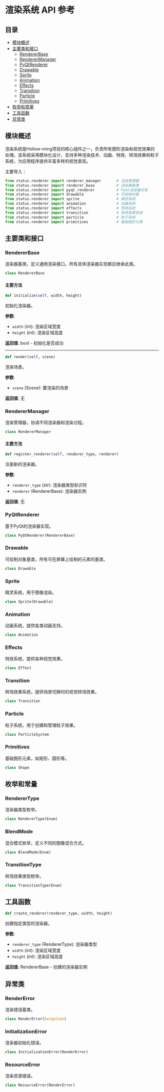 # 渲染系统 API 参考

## 目录

- [模块概述](#模块概述)
- [主要类和接口](#主要类和接口)
  - [RendererBase](#rendererbase)
  - [RendererManager](#renderermanager)
  - [PyQtRenderer](#pyqtrenderer)
  - [Drawable](#drawable)
  - [Sprite](#sprite)
  - [Animation](#animation)
  - [Effects](#effects)
  - [Transition](#transition)
  - [Particle](#particle)
  - [Primitives](#primitives)
- [枚举和常量](#枚举和常量)
- [工具函数](#工具函数)
- [异常类](#异常类)

## 模块概述

渲染系统是Hollow-ming项目的核心组件之一，负责所有图形渲染和视觉效果的处理。该系统采用模块化设计，支持多种渲染技术、动画、特效、转场效果和粒子系统，为应用程序提供丰富多样的视觉表现。

主要导入：

```python
from status.renderer import renderer_manager       # 渲染管理器
from status.renderer import renderer_base          # 渲染器基类
from status.renderer import pyqt_renderer          # PyQt渲染器实现
from status.renderer import drawable               # 可绘制对象
from status.renderer import sprite                 # 精灵系统
from status.renderer import animation              # 动画系统
from status.renderer import effects                # 特效系统
from status.renderer import transition             # 转场效果系统
from status.renderer import particle               # 粒子系统
from status.renderer import primitives             # 基础图形元素
```

## 主要类和接口

### RendererBase

渲染器基类，定义通用渲染接口。所有具体渲染器实现都应继承此类。

```python
class RendererBase
```

#### 主要方法

```python
def initialize(self, width, height)
```

初始化渲染器。

**参数**:
- `width` (int): 渲染区域宽度
- `height` (int): 渲染区域高度

**返回值**: bool - 初始化是否成功

---

```python
def render(self, scene)
```

渲染场景。

**参数**:
- `scene` (Scene): 要渲染的场景

**返回值**: 无

### RendererManager

渲染管理器，协调不同渲染器和渲染过程。

```python
class RendererManager
```

#### 主要方法

```python
def register_renderer(self, renderer_type, renderer)
```

注册新的渲染器。

**参数**:
- `renderer_type` (str): 渲染器类型标识符
- `renderer` (RendererBase): 渲染器实例

**返回值**: 无

### PyQtRenderer

基于PyQt的渲染器实现。

```python
class PyQtRenderer(RendererBase)
```

### Drawable

可绘制对象基类，所有可在屏幕上绘制的元素的基类。

```python
class Drawable
```

### Sprite

精灵系统，用于图像渲染。

```python
class Sprite(Drawable)
```

### Animation

动画系统，提供各类动画支持。

```python
class Animation
```

### Effects

特效系统，提供各种视觉效果。

```python
class Effect
```

### Transition

转场效果系统，提供场景切换时的视觉转场效果。

```python
class Transition
```

### Particle

粒子系统，用于创建和管理粒子效果。

```python
class ParticleSystem
```

### Primitives

基础图形元素，如矩形、圆形等。

```python
class Shape
```

## 枚举和常量

### RendererType

渲染器类型枚举。

```python
class RendererType(Enum)
```

### BlendMode

混合模式枚举，定义不同的图像混合方式。

```python
class BlendMode(Enum)
```

### TransitionType

转场效果类型枚举。

```python
class TransitionType(Enum)
```

## 工具函数

```python
def create_renderer(renderer_type, width, height)
```

创建指定类型的渲染器。

**参数**:
- `renderer_type` (RendererType): 渲染器类型
- `width` (int): 渲染区域宽度
- `height` (int): 渲染区域高度

**返回值**: RendererBase - 创建的渲染器实例

## 异常类

### RenderError

渲染错误基类。

```python
class RenderError(Exception)
```

### InitializationError

渲染器初始化错误。

```python
class InitializationError(RenderError)
```

### ResourceError

渲染资源错误。

```python
class ResourceError(RenderError)
``` 